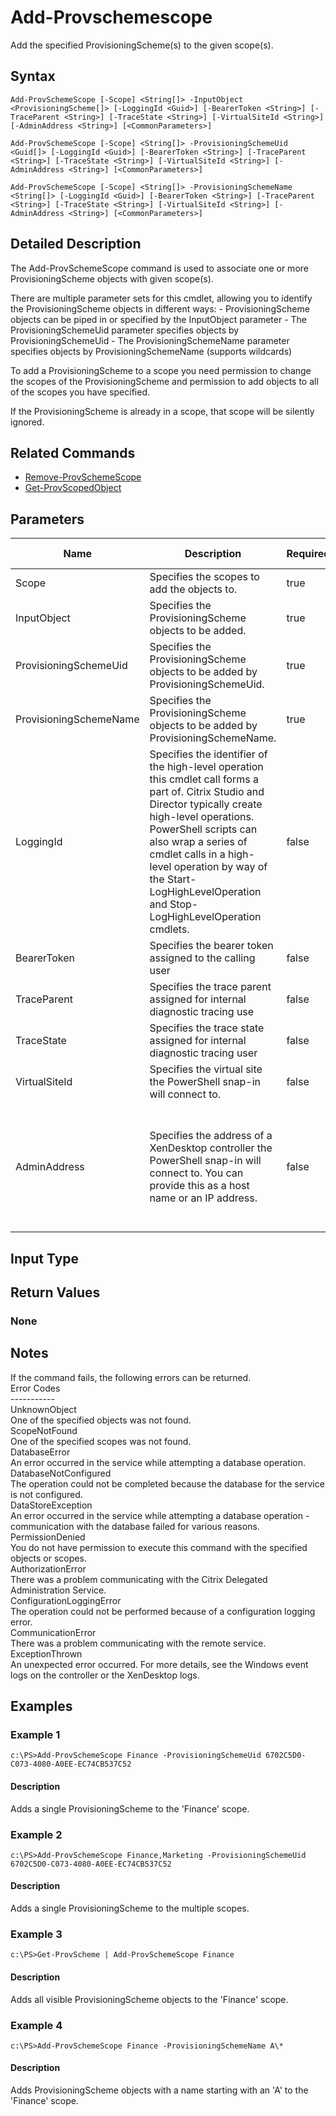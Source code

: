 ﻿
# Add-Provschemescope
Add the specified ProvisioningScheme(s) to the given scope(s).
## Syntax

```
Add-ProvSchemeScope [-Scope] <String[]> -InputObject <ProvisioningScheme[]> [-LoggingId <Guid>] [-BearerToken <String>] [-TraceParent <String>] [-TraceState <String>] [-VirtualSiteId <String>] [-AdminAddress <String>] [<CommonParameters>]  
  
Add-ProvSchemeScope [-Scope] <String[]> -ProvisioningSchemeUid <Guid[]> [-LoggingId <Guid>] [-BearerToken <String>] [-TraceParent <String>] [-TraceState <String>] [-VirtualSiteId <String>] [-AdminAddress <String>] [<CommonParameters>]  
  
Add-ProvSchemeScope [-Scope] <String[]> -ProvisioningSchemeName <String[]> [-LoggingId <Guid>] [-BearerToken <String>] [-TraceParent <String>] [-TraceState <String>] [-VirtualSiteId <String>] [-AdminAddress <String>] [<CommonParameters>]
```

## Detailed Description
The Add-ProvSchemeScope command is used to associate one or more ProvisioningScheme objects with given scope(s).

There are multiple parameter sets for this cmdlet, allowing you to identify the ProvisioningScheme objects in different ways: - ProvisioningScheme objects can be piped in or specified by the InputObject parameter - The ProvisioningSchemeUid parameter specifies objects by ProvisioningSchemeUid - The ProvisioningSchemeName parameter specifies objects by ProvisioningSchemeName (supports wildcards)

To add a ProvisioningScheme to a scope you need permission to change the scopes of the ProvisioningScheme and permission to add objects to all of the scopes you have specified.

If the ProvisioningScheme is already in a scope, that scope will be silently ignored.


## Related Commands

* [Remove-ProvSchemeScope](../Remove-ProvSchemeScope/)
* [Get-ProvScopedObject](../Get-ProvScopedObject/)
## Parameters
| Name   | Description | Required? | Pipeline Input | Default Value |
| --- | --- | --- | --- | --- |
| Scope | Specifies the scopes to add the objects to. | true | false |  |
| InputObject | Specifies the ProvisioningScheme objects to be added. | true | true (ByValue, ByPropertyName) |  |
| ProvisioningSchemeUid | Specifies the ProvisioningScheme objects to be added by ProvisioningSchemeUid. | true | true (ByValue, ByPropertyName) |  |
| ProvisioningSchemeName | Specifies the ProvisioningScheme objects to be added by ProvisioningSchemeName. | true | true (ByValue, ByPropertyName) |  |
| LoggingId | Specifies the identifier of the high-level operation this cmdlet call forms a part of. Citrix Studio and Director typically create high-level operations. PowerShell scripts can also wrap a series of cmdlet calls in a high-level operation by way of the Start-LogHighLevelOperation and Stop-LogHighLevelOperation cmdlets. | false | false |  |
| BearerToken | Specifies the bearer token assigned to the calling user | false | false |  |
| TraceParent | Specifies the trace parent assigned for internal diagnostic tracing use | false | false |  |
| TraceState | Specifies the trace state assigned for internal diagnostic tracing user | false | false |  |
| VirtualSiteId | Specifies the virtual site the PowerShell snap-in will connect to. | false | false |  |
| AdminAddress | Specifies the address of a XenDesktop controller the PowerShell snap-in will connect to. You can provide this as a host name or an IP address. | false | false | Localhost. Once a value is provided by any cmdlet, this value becomes the default. |

## Input Type

### 

## Return Values

### None

## Notes
If the command fails, the following errors can be returned.  
    Error Codes  
    -----------  
    UnknownObject  
        One of the specified objects was not found.  
    ScopeNotFound  
        One of the specified scopes was not found.  
    DatabaseError  
        An error occurred in the service while attempting a database operation.  
    DatabaseNotConfigured  
        The operation could not be completed because the database for the service is not configured.  
    DataStoreException  
        An error occurred in the service while attempting a database operation - communication with the database failed for various reasons.  
    PermissionDenied  
        You do not have permission to execute this command with the specified objects or scopes.  
    AuthorizationError  
        There was a problem communicating with the Citrix Delegated Administration Service.  
    ConfigurationLoggingError  
        The operation could not be performed because of a configuration logging error.  
    CommunicationError  
        There was a problem communicating with the remote service.  
    ExceptionThrown  
        An unexpected error occurred.  For more details, see the Windows event logs on the controller or the XenDesktop logs.
## Examples

### Example 1

```
c:\PS>Add-ProvSchemeScope Finance -ProvisioningSchemeUid 6702C5D0-C073-4080-A0EE-EC74CB537C52
```

#### Description
Adds a single ProvisioningScheme to the 'Finance' scope.
### Example 2

```
c:\PS>Add-ProvSchemeScope Finance,Marketing -ProvisioningSchemeUid 6702C5D0-C073-4080-A0EE-EC74CB537C52
```

#### Description
Adds a single ProvisioningScheme to the multiple scopes.
### Example 3

```
c:\PS>Get-ProvScheme | Add-ProvSchemeScope Finance
```

#### Description
Adds all visible ProvisioningScheme objects to the 'Finance' scope.
### Example 4

```
c:\PS>Add-ProvSchemeScope Finance -ProvisioningSchemeName A\*
```

#### Description
Adds ProvisioningScheme objects with a name starting with an 'A' to the 'Finance' scope.
